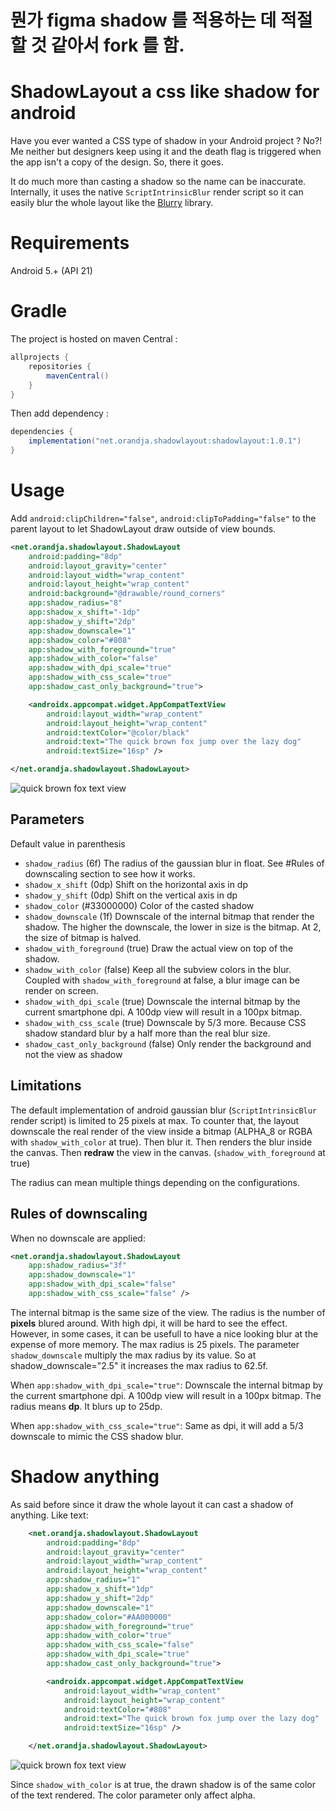 # 뭔가 figma shadow 를 적용하는 데 적절할 것 같아서 fork 를 함.

# ShadowLayout a css like shadow for android

Have you ever wanted a CSS type of shadow in your Android project ? No?! Me neither but designers
keep using it and the death flag is triggered when the app isn't a copy of the design. So, there it goes.

It do much more than casting a shadow so the name can be inaccurate. Internally, it uses the native 
`ScriptIntrinsicBlur` render script so it can easily blur the whole layout like the
[Blurry](https://github.com/wasabeef/Blurry) library.

# Requirements

Android 5.+ (API 21)

# Gradle

The project is hosted on maven Central :
```groovy
allprojects {
    repositories {
        mavenCentral()
    }
}
```

Then add dependency :
```groovy
dependencies {
    implementation("net.orandja.shadowlayout:shadowlayout:1.0.1")
}
```


# Usage

Add `android:clipChildren="false"`, `android:clipToPadding="false"` to the parent layout to let ShadowLayout draw outside of view bounds.

```xml
<net.orandja.shadowlayout.ShadowLayout
    android:padding="8dp"
    android:layout_gravity="center"
    android:layout_width="wrap_content"
    android:layout_height="wrap_content"
    android:background="@drawable/round_corners"
    app:shadow_radius="8"
    app:shadow_x_shift="-1dp"
    app:shadow_y_shift="2dp"
    app:shadow_downscale="1"
    app:shadow_color="#808"
    app:shadow_with_foreground="true"
    app:shadow_with_color="false"
    app:shadow_with_dpi_scale="true"
    app:shadow_with_css_scale="true"
    app:shadow_cast_only_background="true">

    <androidx.appcompat.widget.AppCompatTextView
        android:layout_width="wrap_content"
        android:layout_height="wrap_content"
        android:textColor="@color/black"
        android:text="The quick brown fox jump over the lazy dog"
        android:textSize="16sp" />

</net.orandja.shadowlayout.ShadowLayout>
```

![quick brown fox text view](assets/quick_fox.png)

## Parameters

Default value in parenthesis

- `shadow_radius` (6f) The radius of the gaussian blur in float. See #Rules of downscaling section to see how it works. 
- `shadow_x_shift` (0dp) Shift on the horizontal axis in dp
- `shadow_y_shift` (0dp) Shift on the vertical axis in dp
- `shadow_color` (#33000000) Color of the casted shadow
- `shadow_downscale` (1f) Downscale of the internal bitmap that render the shadow. The higher the downscale, the lower in size is the bitmap. At 2, the size of bitmap is halved. 
- `shadow_with_foreground` (true) Draw the actual view on top of the shadow.
- `shadow_with_color` (false) Keep all the subview colors in the blur. Coupled with `shadow_with_foreground` at false, a blur image can be render on screen.
- `shadow_with_dpi_scale` (true) Downscale the internal bitmap by the current smartphone dpi. A 100dp view will result in a 100px bitmap. 
- `shadow_with_css_scale` (true) Downscale by 5/3 more. Because CSS shadow standard blur by a half more than the real blur size.
- `shadow_cast_only_background` (false) Only render the background and not the view as shadow


## Limitations

The default implementation of android gaussian blur (`ScriptIntrinsicBlur` render script) is limited to 25 pixels at max. 
To counter that, the layout downscale the real render of the view inside a bitmap (ALPHA_8 or RGBA with `shadow_with_color` at true). 
Then blur it. Then renders the blur inside the canvas. Then **redraw** the view in the canvas. (`shadow_with_foreground` at true)

The radius can mean multiple things depending on the configurations. 

## Rules of downscaling

When no downscale are applied:
 
```xml
<net.orandja.shadowlayout.ShadowLayout
    app:shadow_radius="3f"
    app:shadow_downscale="1"
    app:shadow_with_dpi_scale="false"
    app:shadow_with_css_scale="false" />
```

The internal bitmap is the same size of the view. The radius is the number of **pixels** blured around.
With high dpi, it will be hard to see the effect. However, in some cases, it can be usefull to have a nice looking blur at the expense of more memory.
The max radius is 25 pixels. The parameter `shadow_downscale` multiply the max radius by its value. So at shadow_downscale="2.5" it increases the max radius to 62.5f.

When `app:shadow_with_dpi_scale="true"`: Downscale the internal bitmap by the current smartphone dpi. A 100dp view will result in a 100px bitmap.
The radius means **dp**. It blurs up to 25dp.

When `app:shadow_with_css_scale="true"`: Same as dpi, it will add a 5/3 downscale to mimic the CSS shadow blur.

# Shadow anything

As said before since it draw the whole layout it can cast a shadow of anything. Like text:

```xml
    <net.orandja.shadowlayout.ShadowLayout
        android:padding="8dp"
        android:layout_gravity="center"
        android:layout_width="wrap_content"
        android:layout_height="wrap_content"
        app:shadow_radius="1"
        app:shadow_x_shift="1dp"
        app:shadow_y_shift="2dp"
        app:shadow_downscale="1"
        app:shadow_color="#AA000000"
        app:shadow_with_foreground="true"
        app:shadow_with_color="true"
        app:shadow_with_css_scale="false"
        app:shadow_with_dpi_scale="true"
        app:shadow_cast_only_background="true">

        <androidx.appcompat.widget.AppCompatTextView
            android:layout_width="wrap_content"
            android:layout_height="wrap_content"
            android:textColor="#808"
            android:text="The quick brown fox jump over the lazy dog"
            android:textSize="16sp" />

    </net.orandja.shadowlayout.ShadowLayout>
```

![quick brown fox text view](assets/quick_fox_text.png)

Since `shadow_with_color` is at true, the drawn shadow is of the same color of the text rendered.
The color parameter only affect alpha. 
